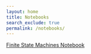 ```yaml
---
layout: home
title: Notebooks
search_exclude: true
permalink: /notebooks/
---
```


<div class="rounded-link">
  <a href="https://vibha1019.github.io/csse2/2024-04-13-state_machines.ipynb">Finite State Machines Notebook</a>
</div>
